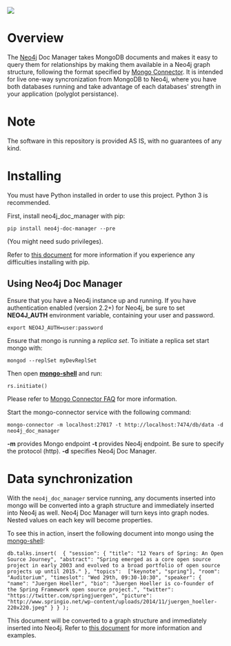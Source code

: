 ![](https://travis-ci.org/neo4j-contrib/neo4j_doc_manager.svg)

# Overview

The [Neo4j](http://neo4j.com/) Doc Manager takes MongoDB documents and makes it easy to query them for relationships by making  them available in a Neo4j graph structure, following the format specified by [Mongo Connector](https://github.com/10gen-labs/mongo-connector).  It is intended for live one-way syncronization from MongoDB to Neo4j, where you have both databases running and take advantage of each databases' strength in your application (polyglot persistance).

# Note

The software in this repository is provided AS IS, with no guarantees of any kind.

# Installing

You must have Python installed in order to use this project. Python 3 is recommended.

First, install neo4j_doc_manager with pip:

```
pip install neo4j-doc-manager --pre
```

(You might need sudo privileges).

Refer to  [this document](https://github.com/neo4j-contrib/neo4j_doc_manager/blob/master/docs/neo4j_doc_manager_doc.adoc#21-setup) for more information if you experience any difficulties installing with pip. 

## Using Neo4j Doc Manager

Ensure that you have a Neo4j instance up and running. If you have authentication enabled (version 2.2+) for Neo4j, be sure to set **NEO4J_AUTH** environment variable, containing your user and password. 

```
export NEO4J_AUTH=user:password
```

Ensure that mongo is running a *replica set*. To initiate a replica set start mongo with:

```
mongod --replSet myDevReplSet
```


Then open [**mongo-shell**](http://docs.mongodb.org/master/tutorial/getting-started-with-the-mongo-shell/) and run:

```
rs.initiate()
```

Please refer to [Mongo Connector FAQ](https://github.com/10gen-labs/mongo-connector/wiki/FAQ) for more information. 


Start the mongo-connector service with the following command:

```
mongo-connector -m localhost:27017 -t http://localhost:7474/db/data -d neo4j_doc_manager
```

**-m** provides Mongo endpoint
**-t** provides Neo4j endpoint. Be sure to specify the protocol (http).
**-d** specifies Neo4j Doc Manager.


# Data synchronization

With the `neo4j_doc_manager` service running, any documents inserted into mongo will be converted into a graph structure and immediately inserted into Neo4j as well. Neo4j Doc Manager will turn keys into graph nodes. Nested values on each key will become properties.

To see this in action, insert the following document into mongo using the [mongo-shell](http://docs.mongodb.org/master/tutorial/getting-started-with-the-mongo-shell/):

~~~
db.talks.insert(  { "session": { "title": "12 Years of Spring: An Open Source Journey", "abstract": "Spring emerged as a core open source project in early 2003 and evolved to a broad portfolio of open source projects up until 2015." }, "topics":  ["keynote", "spring"], "room": "Auditorium", "timeslot": "Wed 29th, 09:30-10:30", "speaker": { "name": "Juergen Hoeller", "bio": "Juergen Hoeller is co-founder of the Spring Framework open source project.", "twitter": "https://twitter.com/springjuergen", "picture": "http://www.springio.net/wp-content/uploads/2014/11/juergen_hoeller-220x220.jpeg" } } );
~~~

This document will be converted to a graph structure and immediately inserted into Neo4j. Refer to [this document](https://github.com/neo4j-contrib/neo4j_doc_manager/blob/master/docs/neo4j_doc_manager_doc.adoc) for more information and examples.
